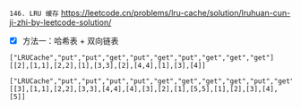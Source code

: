 
`146. LRU 缓存` https://leetcode.cn/problems/lru-cache/solution/lruhuan-cun-ji-zhi-by-leetcode-solution/
- [x] 方法一：哈希表 + 双向链表

```
["LRUCache","put","put","get","put","get","put","get","get","get"]
[[2],[1,1],[2,2],[1],[3,3],[2],[4,4],[1],[3],[4]]

["LRUCache","put","put","put","put","get","get","get","get","put","get","get","get","get","get"]
[[3],[1,1],[2,2],[3,3],[4,4],[4],[3],[2],[1],[5,5],[1],[2],[3],[4],[5]]
```
